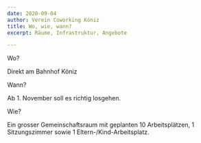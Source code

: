 ```yaml
---
date: 2020-09-04
author: Verein Coworking Köniz
title: Wo, wie, wann?
excerpt: Räume, Infrastruktur, Angebote

---
```

Wo?

Direkt am Bahnhof Köniz

Wann?

Ab 1. November soll es richtig losgehen.

Wie?

Ein grosser Gemeinschaftsraum mit geplanten 10 Arbeitsplätzen, 1 Sitzungszimmer sowie 1 Eltern-/Kind-Arbeitsplatz.